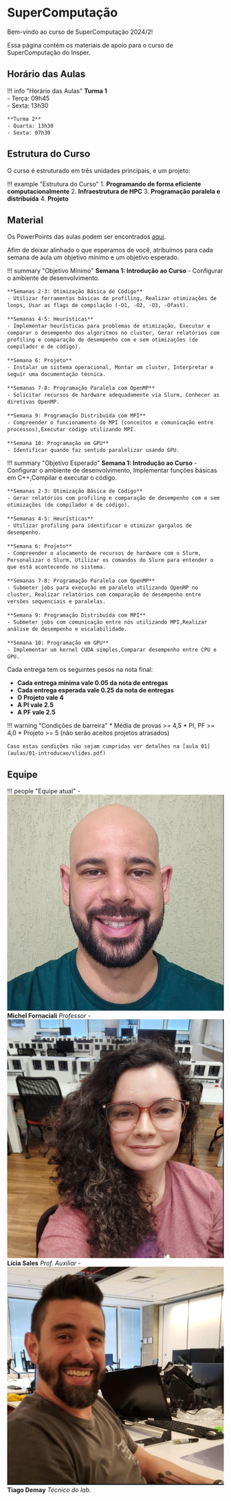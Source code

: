# SuperComputação
Bem-vindo ao curso de SuperComputação 2024/2!

Essa página contém os materiais de apoio para o curso de SuperComputação do Insper.

## Horário das Aulas

!!! info "Horário das Aulas"
    **Turma 1**  
    - Terça: 09h45  
    - Sexta: 13h30
    
    **Turma 2**  
    - Quarta: 13h30  
    - Sexta: 07h30

## Estrutura do Curso

O curso é estruturado em três unidades principais, e um projeto:

!!! example "Estrutura do Curso"
    1. **Programando de forma eficiente computacionalmente**
    2. **Infraestrutura de HPC**
    3. **Programação paralela e distribuída**
    4. **Projeto**

## Material

Os PowerPoints das aulas podem ser encontrados [aqui](aulas).

Afim de deixar alinhado o que esperamos de você, atribuímos para cada semana de aula um objetivo mínimo e um objetivo esperado.

!!! summary "Objetivo Mínimo"
    **Semana 1: Introdução ao Curso**
    - Configurar o ambiente de desenvolvimento.

    **Semanas 2-3: Otimização Básica de Código**
    - Utilizar ferramentas básicas de profiling, Realizar otimizações de loops, Usar as flags de compilação (-O1, -O2, -O3, -Ofast).

    **Semanas 4-5: Heurísticas**
    - Implementar heurísticas para problemas de otimização, Executar e comparar o desempenho dos algoritmos no cluster, Gerar relatórios com profiling e comparação de desempenho com e sem otimizações (de compilador e de código).

    **Semana 6: Projeto**
    - Instalar um sistema operacional, Montar um cluster, Interpretar e seguir uma documentação técnica.

    **Semanas 7-8: Programação Paralela com OpenMP**
    - Solicitar recursos de hardware adequadamente via Slurm, Conhecer as diretivas OpenMP.

    **Semana 9: Programação Distribuída com MPI**
    - Compreender o funcionamento do MPI (conceitos e comunicação entre processos),Executar código utilizando MPI.

    **Semana 10: Programação em GPU**
    - Identificar quando faz sentido paralelizar usando GPU.

!!! summary "Objetivo Esperado"
    **Semana 1: Introdução ao Curso**
    - Configurar o ambiente de desenvolvimento, Implementar funções básicas em C++,Compilar e executar o código.

    **Semanas 2-3: Otimização Básica de Código**
    - Gerar relatórios com profiling e comparação de desempenho com e sem otimizações (de compilador e de código).

    **Semanas 4-5: Heurísticas**
    - Utilizar profiling para identificar e otimizar gargalos de desempenho.

    **Semana 6: Projeto**
    - Compreender o alocamento de recursos de hardware com o Slurm, Personalizar o Slurm, Utilizar os comandos do Slurm para entender o que está acontecendo no sistema.

    **Semanas 7-8: Programação Paralela com OpenMP**
    - Submeter jobs para execução em paralelo utilizando OpenMP no cluster, Realizar relatórios com comparação de desempenho entre versões sequenciais e paralelas.

    **Semana 9: Programação Distribuída com MPI**
    - Submeter jobs com comunicação entre nós utilizando MPI,Realizar análise de desempenho e escalabilidade.

    **Semana 10: Programação em GPU**
    - Implementar um kernel CUDA simples,Comparar desempenho entre CPU e GPU.





Cada entrega tem os seguintes pesos na nota final:

- **Cada entrega mínima vale 0.05 da nota de entregas**
- **Cada entrega esperada vale 0.25 da nota de entregas**
- **O Projeto vale 4**
- **A PI vale 2.5**
- **A PF vale 2.5**

!!! warning "Condições de barreira"
    * Média de provas >= 4,5
    * PI, PF >= 4,0
    * Projeto >= 5 (não serão aceitos projetos atrasados)

    Caso estas condições não sejam cumpridas ver detalhes na [aula 01](aulas/01-introducao/slides.pdf)




## Equipe

!!! people "Equipe atual"
    - ![Michel](equipe/michel.png) **Michel Fornaciali** *Professor*
    - ![Lícia](equipe/licia.png) **Lícia Sales** *Prof. Auxiliar*
    - ![Demay](equipe/demay.png) **Tiago Demay** *Técnico do lab.*
  

